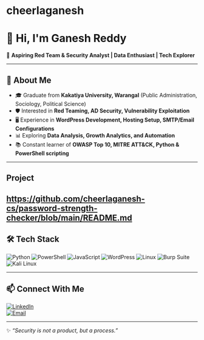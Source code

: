 # cheerlaganesh
# 👋 Hi, I'm Ganesh Reddy  

🎯 **Aspiring Red Team & Security Analyst | Data Enthusiast | Tech Explorer**

---

## 🚀 About Me
- 🎓 Graduate from **Kakatiya University, Warangal** (Public Administration, Sociology, Political Science)  
- 🛡️ Interested in **Red Teaming, AD Security, Vulnerability Exploitation**  
- 🖥️ Experience in **WordPress Development, Hosting Setup, SMTP/Email Configurations**  
- 📊 Exploring **Data Analysis, Growth Analytics, and Automation**  
- 📚 Constant learner of **OWASP Top 10, MITRE ATT&CK, Python & PowerShell scripting**  

---
## Project
https://github.com/cheerlaganesh-cs/password-strength-checker/blob/main/README.md
---
## 🛠️ Tech Stack
![Python](https://img.shields.io/badge/-Python-3776AB?logo=python&logoColor=white&style=flat)
![PowerShell](https://img.shields.io/badge/-PowerShell-5391FE?logo=powershell&logoColor=white&style=flat)
![JavaScript](https://img.shields.io/badge/-JavaScript-F7DF1E?logo=javascript&logoColor=black&style=flat)
![WordPress](https://img.shields.io/badge/-WordPress-21759B?logo=wordpress&logoColor=white&style=flat)
![Linux](https://img.shields.io/badge/-Linux-FCC624?logo=linux&logoColor=black&style=flat)
![Burp Suite](https://img.shields.io/badge/-Burp%20Suite-FF6633?logo=burpsuite&logoColor=white&style=flat)
![Kali Linux](https://img.shields.io/badge/-Kali%20Linux-268BEE?logo=kalilinux&logoColor=white&style=flat)

---


## 📫 Connect With Me
[![LinkedIn](https://img.shields.io/badge/-LinkedIn-blue?logo=linkedin&logoColor=white)](https://www.linkedin.com/in/ganesh-cheerla-reddy)  
[![Email](https://img.shields.io/badge/-Email-D14836?logo=gmail&logoColor=white)](mailto:cheerlaganesh01@gmail.com)  

---

✨ *“Security is not a product, but a process.”*  
